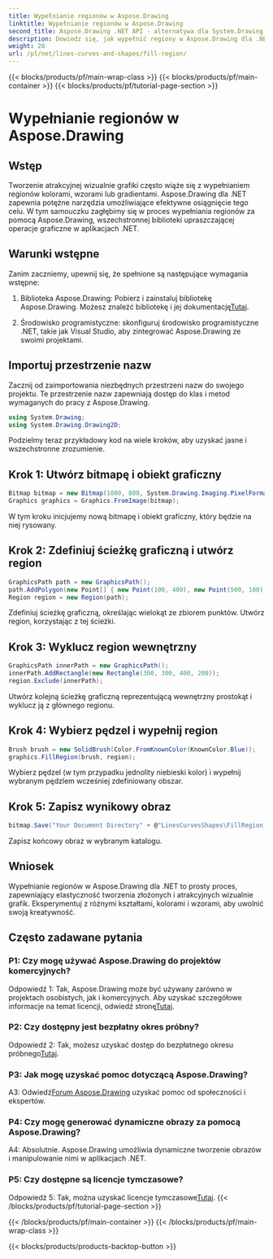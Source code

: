 ```yaml
---
title: Wypełnianie regionów w Aspose.Drawing
linktitle: Wypełnianie regionów w Aspose.Drawing
second_title: Aspose.Drawing .NET API - alternatywa dla System.Drawing.Common
description: Dowiedz się, jak wypełnić regiony w Aspose.Drawing dla .NET, korzystając z tego samouczka krok po kroku. Zwiększ swoje umiejętności projektowania graficznego bez wysiłku.
weight: 20
url: /pl/net/lines-curves-and-shapes/fill-region/
---
```


{{< blocks/products/pf/main-wrap-class >}}
{{< blocks/products/pf/main-container >}}
{{< blocks/products/pf/tutorial-page-section >}}

# Wypełnianie regionów w Aspose.Drawing

## Wstęp

Tworzenie atrakcyjnej wizualnie grafiki często wiąże się z wypełnianiem regionów kolorami, wzorami lub gradientami. Aspose.Drawing dla .NET zapewnia potężne narzędzia umożliwiające efektywne osiągnięcie tego celu. W tym samouczku zagłębimy się w proces wypełniania regionów za pomocą Aspose.Drawing, wszechstronnej biblioteki upraszczającej operacje graficzne w aplikacjach .NET.

## Warunki wstępne

Zanim zaczniemy, upewnij się, że spełnione są następujące wymagania wstępne:

1.  Biblioteka Aspose.Drawing: Pobierz i zainstaluj bibliotekę Aspose.Drawing. Możesz znaleźć bibliotekę i jej dokumentację[Tutaj](https://reference.aspose.com/drawing/net/).

2. Środowisko programistyczne: skonfiguruj środowisko programistyczne .NET, takie jak Visual Studio, aby zintegrować Aspose.Drawing ze swoimi projektami.

## Importuj przestrzenie nazw

Zacznij od zaimportowania niezbędnych przestrzeni nazw do swojego projektu. Te przestrzenie nazw zapewniają dostęp do klas i metod wymaganych do pracy z Aspose.Drawing.

```csharp
using System.Drawing;
using System.Drawing.Drawing2D;
```


Podzielmy teraz przykładowy kod na wiele kroków, aby uzyskać jasne i wszechstronne zrozumienie.

## Krok 1: Utwórz bitmapę i obiekt graficzny

```csharp
Bitmap bitmap = new Bitmap(1000, 800, System.Drawing.Imaging.PixelFormat.Format32bppPArgb);
Graphics graphics = Graphics.FromImage(bitmap);
```

W tym kroku inicjujemy nową bitmapę i obiekt graficzny, który będzie na niej rysowany.

## Krok 2: Zdefiniuj ścieżkę graficzną i utwórz region

```csharp
GraphicsPath path = new GraphicsPath();
path.AddPolygon(new Point[] { new Point(100, 400), new Point(500, 100), new Point(900, 400), new Point(500, 700) });
Region region = new Region(path);
```

Zdefiniuj ścieżkę graficzną, określając wielokąt ze zbiorem punktów. Utwórz region, korzystając z tej ścieżki.

## Krok 3: Wyklucz region wewnętrzny

```csharp
GraphicsPath innerPath = new GraphicsPath();
innerPath.AddRectangle(new Rectangle(300, 300, 400, 200));
region.Exclude(innerPath);
```

Utwórz kolejną ścieżkę graficzną reprezentującą wewnętrzny prostokąt i wyklucz ją z głównego regionu.

## Krok 4: Wybierz pędzel i wypełnij region

```csharp
Brush brush = new SolidBrush(Color.FromKnownColor(KnownColor.Blue));
graphics.FillRegion(brush, region);
```

Wybierz pędzel (w tym przypadku jednolity niebieski kolor) i wypełnij wybranym pędzlem wcześniej zdefiniowany obszar.

## Krok 5: Zapisz wynikowy obraz

```csharp
bitmap.Save("Your Document Directory" + @"LinesCurvesShapes\FillRegion_out.png");
```

Zapisz końcowy obraz w wybranym katalogu.

## Wniosek

Wypełnianie regionów w Aspose.Drawing dla .NET to prosty proces, zapewniający elastyczność tworzenia złożonych i atrakcyjnych wizualnie grafik. Eksperymentuj z różnymi kształtami, kolorami i wzorami, aby uwolnić swoją kreatywność.

## Często zadawane pytania

### P1: Czy mogę używać Aspose.Drawing do projektów komercyjnych?

 Odpowiedź 1: Tak, Aspose.Drawing może być używany zarówno w projektach osobistych, jak i komercyjnych. Aby uzyskać szczegółowe informacje na temat licencji, odwiedź stronę[Tutaj](https://purchase.aspose.com/buy).

### P2: Czy dostępny jest bezpłatny okres próbny?

 Odpowiedź 2: Tak, możesz uzyskać dostęp do bezpłatnego okresu próbnego[Tutaj](https://releases.aspose.com/).

### P3: Jak mogę uzyskać pomoc dotyczącą Aspose.Drawing?

 A3: Odwiedź[Forum Aspose.Drawing](https://forum.aspose.com/c/diagram/17) uzyskać pomoc od społeczności i ekspertów.

### P4: Czy mogę generować dynamiczne obrazy za pomocą Aspose.Drawing?

A4: Absolutnie. Aspose.Drawing umożliwia dynamiczne tworzenie obrazów i manipulowanie nimi w aplikacjach .NET.

### P5: Czy dostępne są licencje tymczasowe?

 Odpowiedź 5: Tak, można uzyskać licencje tymczasowe[Tutaj](https://purchase.aspose.com/temporary-license/).
{{< /blocks/products/pf/tutorial-page-section >}}

{{< /blocks/products/pf/main-container >}}
{{< /blocks/products/pf/main-wrap-class >}}

{{< blocks/products/products-backtop-button >}}

